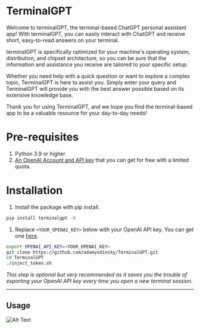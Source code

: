 # TerminalGPT

Welcome to terminalGPT, the terminal-based ChatGPT personal assistant app! With terminalGPT, you can easily interact with ChatGPT and receive short, easy-to-read answers on your terminal.

terminalGPT is specifically optimized for your machine's operating system, distribution, and chipset architecture, so you can be sure that the information and assistance you receive are tailored to your specific setup.

Whether you need help with a quick question or want to explore a complex topic, TerminalGPT is here to assist you. Simply enter your query and TerminalGPT will provide you with the best answer possible based on its extensive knowledge base.

Thank you for using TerminalGPT, and we hope you find the terminal-based app to be a valuable resource for your day-to-day needs!

# Pre-requisites

1. Python 3.9 or higher
2. [An OpenAI Account and API key](https://elephas.app/blog/how-to-create-openai-api-keys-cl5c4f21d281431po7k8fgyol0) that you can get for free with a limited quota.

# Installation

1. Install the package with pip install.

```sh
pip install terminalgpt -U
```

1. Replace `<YOUR_OPENAI_KEY>` below with your OpenAI API key. You can get one [here](https://beta.openai.com/account/api-keys).

```sh
export OPENAI_API_KEY=<YOUR_OPENAI_KEY>
git clone https://github.com/adamyodinsky/TerminalGPT.git
cd TerminalGPT
./inject_token.sh
```

*This step is optional but very recommended as it saves you the trouble of exporting your OpenAI API key every time you open a new terminal session.*

---

## Usage

![Alt Text](./usage.gif)


